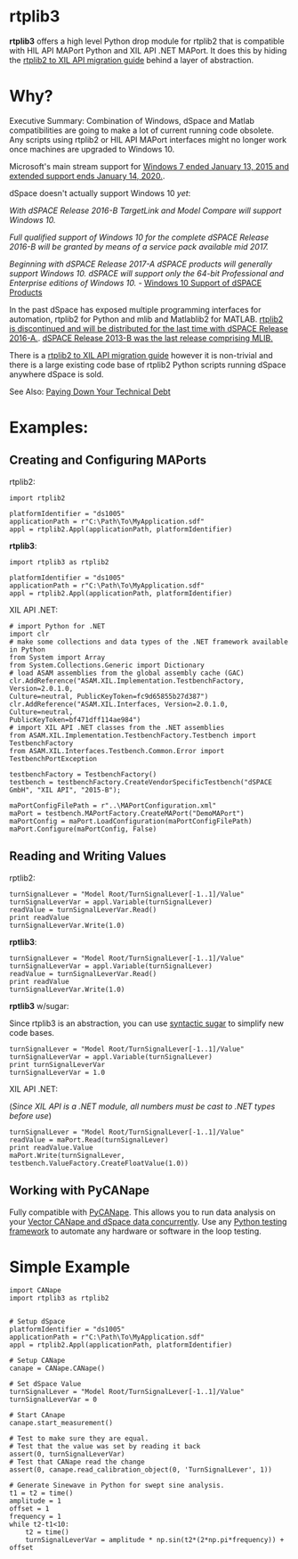 # rtplib3

**rtplib3** offers a high level Python drop module for rtplib2 that is compatible with HIL API MAPort Python and XIL API .NET MAPort. It does this by hiding the [rtplib2 to XIL API migration guide](https://www.dspace.com/support/patches/TASC/PAPI/RTPLIB2_XIL_API_PythonNET_Migration_Guide.pdf) behind a layer of abstraction.

# Why?

Executive Summary: Combination of Windows, dSpace and Matlab compatibilities are going to make a lot of current running code obsolete. Any scripts using rtplib2 or HIL API MAPort interfaces might no longer work once machines are upgraded to Windows 10.

Microsoft's main stream support for [Windows 7 ended January 13, 2015 and extended support ends January 14, 2020.](https://support.microsoft.com/en-us/help/13853/windows-lifecycle-fact-sheet).

dSpace doesn't actually support Windows 10 *yet*:

*With dSPACE Release 2016-B TargetLink and Model Compare will support Windows 10.*

*Full qualified support of Windows 10 for the complete dSPACE Release 2016-B will be granted by means of a service pack available mid 2017.*

*Beginning with dSPACE Release 2017-A dSPACE products will generally support Windows 10.*
*dSPACE will support only the 64-bit Professional and Enterprise editions of Windows 10.* - [Windows 10 Support of dSPACE Products](https://www.dspace.com/en/inc/home/support/supvers/supverscompm/release_roadmap/win10.cfm)

In the past dSpace has exposed multiple programming interfaces for automation, rtplib2 for Python and mlib and Matlablib2 for MATLAB. [rtplib2 is discontinued and will be distributed for the last time with dSPACE Release 2016-A.](https://www.dspace.com/en/inc/home/support/kb/supkbspecial/kbta/rtplib2xilapinetmaport.cfm). [dSPACE Release 2013-B was the last release comprising MLIB.](https://www.dspace.com/en/inc/home/support/kb/supkbspecial/kbta/mlibxilapimig.cfm)

There is a [rtplib2 to XIL API migration guide](https://www.dspace.com/support/patches/TASC/PAPI/RTPLIB2_XIL_API_PythonNET_Migration_Guide.pdf) however it is non-trivial and there is a large existing code base of rtplib2 Python scripts running dSpace anywhere dSpace is sold.

See Also: [Paying Down Your Technical Debt](https://blog.codinghorror.com/paying-down-your-technical-debt/)

# Examples:

## Creating and Configuring MAPorts

rtplib2:

    import rtplib2
   
    platformIdentifier = "ds1005"
    applicationPath = r"C:\Path\To\MyApplication.sdf"
    appl = rtplib2.Appl(applicationPath, platformIdentifier) 
    
**rtplib3**:

    import rtplib3 as rtplib2
   
    platformIdentifier = "ds1005"
    applicationPath = r"C:\Path\To\MyApplication.sdf"
    appl = rtplib2.Appl(applicationPath, platformIdentifier) 
    
XIL API .NET:

    # import Python for .NET
    import clr
    # make some collections and data types of the .NET framework available in Python
    from System import Array
    from System.Collections.Generic import Dictionary
    # load ASAM assemblies from the global assembly cache (GAC)
    clr.AddReference("ASAM.XIL.Implementation.TestbenchFactory, Version=2.0.1.0,
    Culture=neutral, PublicKeyToken=fc9d65855b27d387")
    clr.AddReference("ASAM.XIL.Interfaces, Version=2.0.1.0, Culture=neutral,
    PublicKeyToken=bf471dff114ae984")
    # import XIL API .NET classes from the .NET assemblies
    from ASAM.XIL.Implementation.TestbenchFactory.Testbench import TestbenchFactory
    from ASAM.XIL.Interfaces.Testbench.Common.Error import TestbenchPortException 
    
    testbenchFactory = TestbenchFactory()
    testbench = testbenchFactory.CreateVendorSpecificTestbench("dSPACE GmbH", "XIL API", "2015-B");
    
    maPortConfigFilePath = r"..\MAPortConfiguration.xml"
    maPort = testbench.MAPortFactory.CreateMAPort("DemoMAPort")
    maPortConfig = maPort.LoadConfiguration(maPortConfigFilePath)
    maPort.Configure(maPortConfig, False) 
    
## Reading and Writing Values 
    
rptlib2:

    turnSignalLever = "Model Root/TurnSignalLever[-1..1]/Value"
    turnSignalLeverVar = appl.Variable(turnSignalLever)
    readValue = turnSignalLeverVar.Read()
    print readValue
    turnSignalLeverVar.Write(1.0)
    
**rptlib3**:

    turnSignalLever = "Model Root/TurnSignalLever[-1..1]/Value"
    turnSignalLeverVar = appl.Variable(turnSignalLever)
    readValue = turnSignalLeverVar.Read()
    print readValue
    turnSignalLeverVar.Write(1.0) 
    
 **rptlib3** w/sugar:
 
 Since rtplib3 is an abstraction, you can use [syntactic sugar](https://en.wikipedia.org/wiki/Syntactic_sugar) to simplify new code bases.
 
    turnSignalLever = "Model Root/TurnSignalLever[-1..1]/Value"
    turnSignalLeverVar = appl.Variable(turnSignalLever)
    print turnSignalLeverVar
    turnSignalLeverVar = 1.0
    
XIL API .NET:

(*Since XIL API is a .NET module, all numbers must be cast to .NET types before use*)

    turnSignalLever = "Model Root/TurnSignalLever[-1..1]/Value"
    readValue = maPort.Read(turnSignalLever)
    print readValue.Value
    maPort.Write(turnSignalLever, testbench.ValueFactory.CreateFloatValue(1.0)) 

## Working with PyCANape

Fully compatible with [PyCANape](https://github.com/jedediahfrey/PyCANape/blob/master/README.md). This allows you to run data analysis on your [Vector CANape and dSpace data concurrently](https://github.com/jedediahfrey/PyCANape/blob/master/README.md). Use any [Python testing framework](https://wiki.python.org/moin/PythonTestingToolsTaxonomy) to automate any hardware or software in the loop testing.

# Simple Example

    import CANape
    import rtplib3 as rtplib2
   
   
    # Setup dSpace
    platformIdentifier = "ds1005"
    applicationPath = r"C:\Path\To\MyApplication.sdf"
    appl = rtplib2.Appl(applicationPath, platformIdentifier)
    
    # Setup CANape
    canape = CANape.CANape()
    
    # Set dSpace Value
    turnSignalLever = "Model Root/TurnSignalLever[-1..1]/Value"
    turnSignalLeverVar = 0
    
    # Start CAnape 
    canape.start_measurement()
    
    # Test to make sure they are equal.
    # Test that the value was set by reading it back
    assert(0, turnSignalLeverVar)
    # Test that CANape read the change
    assert(0, canape.read_calibration_object(0, 'TurnSignalLever', 1))
    
    # Generate Sinewave in Python for swept sine analysis.
    t1 = t2 = time()
    amplitude = 1
    offset = 1
    frequency = 1
    while t2-t1<10:
        t2 = time()
        turnSignalLeverVar = amplitude * np.sin(t2*(2*np.pi*frequency)) + offset
